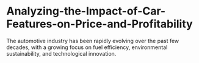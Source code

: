 # Analyzing-the-Impact-of-Car-Features-on-Price-and-Profitability
The automotive industry has been rapidly evolving over the past few decades, with a growing focus on fuel efficiency, environmental sustainability, and technological innovation.
